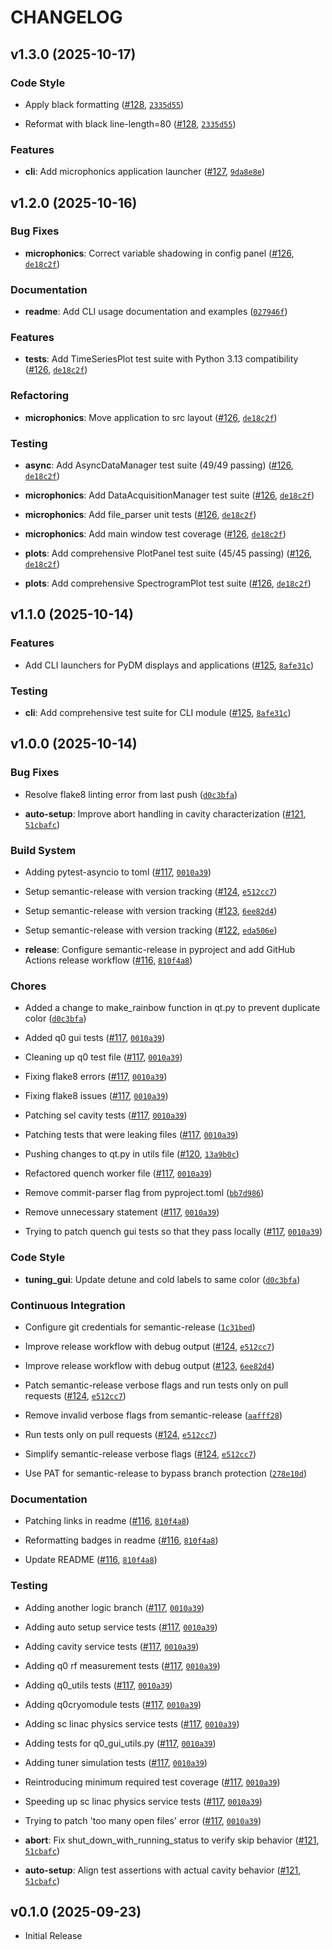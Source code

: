# CHANGELOG

<!-- version list -->

## v1.3.0 (2025-10-17)

### Code Style

- Apply black formatting ([#128](https://github.com/slaclab/sc_linac_physics/pull/128),
  [`2335d55`](https://github.com/slaclab/sc_linac_physics/commit/2335d555b76e02d4c753af65baf661eaab050615))

- Reformat with black line-length=80 ([#128](https://github.com/slaclab/sc_linac_physics/pull/128),
  [`2335d55`](https://github.com/slaclab/sc_linac_physics/commit/2335d555b76e02d4c753af65baf661eaab050615))

### Features

- **cli**: Add microphonics application launcher
  ([#127](https://github.com/slaclab/sc_linac_physics/pull/127),
  [`9da8e8e`](https://github.com/slaclab/sc_linac_physics/commit/9da8e8e2604b0fe6a9673eb79594b9568e5995b1))


## v1.2.0 (2025-10-16)

### Bug Fixes

- **microphonics**: Correct variable shadowing in config panel
  ([#126](https://github.com/slaclab/sc_linac_physics/pull/126),
  [`de18c2f`](https://github.com/slaclab/sc_linac_physics/commit/de18c2f4e11d4e9d90bb2583404255a4543e2316))

### Documentation

- **readme**: Add CLI usage documentation and examples
  ([`027946f`](https://github.com/slaclab/sc_linac_physics/commit/027946f9ff80f21c73c885a0c957252664cd0467))

### Features

- **tests**: Add TimeSeriesPlot test suite with Python 3.13 compatibility
  ([#126](https://github.com/slaclab/sc_linac_physics/pull/126),
  [`de18c2f`](https://github.com/slaclab/sc_linac_physics/commit/de18c2f4e11d4e9d90bb2583404255a4543e2316))

### Refactoring

- **microphonics**: Move application to src layout
  ([#126](https://github.com/slaclab/sc_linac_physics/pull/126),
  [`de18c2f`](https://github.com/slaclab/sc_linac_physics/commit/de18c2f4e11d4e9d90bb2583404255a4543e2316))

### Testing

- **async**: Add AsyncDataManager test suite (49/49 passing)
  ([#126](https://github.com/slaclab/sc_linac_physics/pull/126),
  [`de18c2f`](https://github.com/slaclab/sc_linac_physics/commit/de18c2f4e11d4e9d90bb2583404255a4543e2316))

- **microphonics**: Add DataAcquisitionManager test suite
  ([#126](https://github.com/slaclab/sc_linac_physics/pull/126),
  [`de18c2f`](https://github.com/slaclab/sc_linac_physics/commit/de18c2f4e11d4e9d90bb2583404255a4543e2316))

- **microphonics**: Add file_parser unit tests
  ([#126](https://github.com/slaclab/sc_linac_physics/pull/126),
  [`de18c2f`](https://github.com/slaclab/sc_linac_physics/commit/de18c2f4e11d4e9d90bb2583404255a4543e2316))

- **microphonics**: Add main window test coverage
  ([#126](https://github.com/slaclab/sc_linac_physics/pull/126),
  [`de18c2f`](https://github.com/slaclab/sc_linac_physics/commit/de18c2f4e11d4e9d90bb2583404255a4543e2316))

- **plots**: Add comprehensive PlotPanel test suite (45/45 passing)
  ([#126](https://github.com/slaclab/sc_linac_physics/pull/126),
  [`de18c2f`](https://github.com/slaclab/sc_linac_physics/commit/de18c2f4e11d4e9d90bb2583404255a4543e2316))

- **plots**: Add comprehensive SpectrogramPlot test suite
  ([#126](https://github.com/slaclab/sc_linac_physics/pull/126),
  [`de18c2f`](https://github.com/slaclab/sc_linac_physics/commit/de18c2f4e11d4e9d90bb2583404255a4543e2316))


## v1.1.0 (2025-10-14)

### Features

- Add CLI launchers for PyDM displays and applications
  ([#125](https://github.com/slaclab/sc_linac_physics/pull/125),
  [`8afe31c`](https://github.com/slaclab/sc_linac_physics/commit/8afe31c3b5aab85d65e0cad6d7687bfcdb96599f))

### Testing

- **cli**: Add comprehensive test suite for CLI module
  ([#125](https://github.com/slaclab/sc_linac_physics/pull/125),
  [`8afe31c`](https://github.com/slaclab/sc_linac_physics/commit/8afe31c3b5aab85d65e0cad6d7687bfcdb96599f))


## v1.0.0 (2025-10-14)

### Bug Fixes

- Resolve flake8 linting error from last push
  ([`d0c3bfa`](https://github.com/slaclab/sc_linac_physics/commit/d0c3bfa2f59d370ec6d2e64626d7ce46820136aa))

- **auto-setup**: Improve abort handling in cavity characterization
  ([#121](https://github.com/slaclab/sc_linac_physics/pull/121),
  [`51cbafc`](https://github.com/slaclab/sc_linac_physics/commit/51cbafcae9d702f7a7228774608ccac1aadf7661))

### Build System

- Adding pytest-asyncio to toml ([#117](https://github.com/slaclab/sc_linac_physics/pull/117),
  [`0010a39`](https://github.com/slaclab/sc_linac_physics/commit/0010a399fa6411ede364196c163fc42a066deb11))

- Setup semantic-release with version tracking
  ([#124](https://github.com/slaclab/sc_linac_physics/pull/124),
  [`e512cc7`](https://github.com/slaclab/sc_linac_physics/commit/e512cc7c661d73d0f935a1b6bed422170952e130))

- Setup semantic-release with version tracking
  ([#123](https://github.com/slaclab/sc_linac_physics/pull/123),
  [`6ee82d4`](https://github.com/slaclab/sc_linac_physics/commit/6ee82d4fed5819777da19b2cf90efeaa3b5cea12))

- Setup semantic-release with version tracking
  ([#122](https://github.com/slaclab/sc_linac_physics/pull/122),
  [`eda506e`](https://github.com/slaclab/sc_linac_physics/commit/eda506ea0d0e0ccfbd09027773815c7a1fdda929))

- **release**: Configure semantic-release in pyproject and add GitHub Actions release workflow
  ([#116](https://github.com/slaclab/sc_linac_physics/pull/116),
  [`810f4a8`](https://github.com/slaclab/sc_linac_physics/commit/810f4a87b26832ec13e3fe036243f4b3d2bfe6a0))

### Chores

- Added a change to make_rainbow function in qt.py to prevent duplicate color
  ([`d0c3bfa`](https://github.com/slaclab/sc_linac_physics/commit/d0c3bfa2f59d370ec6d2e64626d7ce46820136aa))

- Added q0 gui tests ([#117](https://github.com/slaclab/sc_linac_physics/pull/117),
  [`0010a39`](https://github.com/slaclab/sc_linac_physics/commit/0010a399fa6411ede364196c163fc42a066deb11))

- Cleaning up q0 test file ([#117](https://github.com/slaclab/sc_linac_physics/pull/117),
  [`0010a39`](https://github.com/slaclab/sc_linac_physics/commit/0010a399fa6411ede364196c163fc42a066deb11))

- Fixing flake8 errors ([#117](https://github.com/slaclab/sc_linac_physics/pull/117),
  [`0010a39`](https://github.com/slaclab/sc_linac_physics/commit/0010a399fa6411ede364196c163fc42a066deb11))

- Fixing flake8 issues ([#117](https://github.com/slaclab/sc_linac_physics/pull/117),
  [`0010a39`](https://github.com/slaclab/sc_linac_physics/commit/0010a399fa6411ede364196c163fc42a066deb11))

- Patching sel cavity tests ([#117](https://github.com/slaclab/sc_linac_physics/pull/117),
  [`0010a39`](https://github.com/slaclab/sc_linac_physics/commit/0010a399fa6411ede364196c163fc42a066deb11))

- Patching tests that were leaking files
  ([#117](https://github.com/slaclab/sc_linac_physics/pull/117),
  [`0010a39`](https://github.com/slaclab/sc_linac_physics/commit/0010a399fa6411ede364196c163fc42a066deb11))

- Pushing changes to qt.py in utils file
  ([#120](https://github.com/slaclab/sc_linac_physics/pull/120),
  [`13a9b0c`](https://github.com/slaclab/sc_linac_physics/commit/13a9b0ca5a42e12a87f5422fb66335c5c1b39519))

- Refactored quench worker file ([#117](https://github.com/slaclab/sc_linac_physics/pull/117),
  [`0010a39`](https://github.com/slaclab/sc_linac_physics/commit/0010a399fa6411ede364196c163fc42a066deb11))

- Remove commit-parser flag from pyproject.toml
  ([`bb7d986`](https://github.com/slaclab/sc_linac_physics/commit/bb7d9862a3ed6227fcc06a2f69b0976a706d5eae))

- Remove unnecessary statement ([#117](https://github.com/slaclab/sc_linac_physics/pull/117),
  [`0010a39`](https://github.com/slaclab/sc_linac_physics/commit/0010a399fa6411ede364196c163fc42a066deb11))

- Trying to patch quench gui tests so that they pass locally
  ([#117](https://github.com/slaclab/sc_linac_physics/pull/117),
  [`0010a39`](https://github.com/slaclab/sc_linac_physics/commit/0010a399fa6411ede364196c163fc42a066deb11))

### Code Style

- **tuning_gui**: Update detune and cold labels to same color
  ([`d0c3bfa`](https://github.com/slaclab/sc_linac_physics/commit/d0c3bfa2f59d370ec6d2e64626d7ce46820136aa))

### Continuous Integration

- Configure git credentials for semantic-release
  ([`1c31bed`](https://github.com/slaclab/sc_linac_physics/commit/1c31bed66a289420d9f6580c73a7a9e551b112ec))

- Improve release workflow with debug output
  ([#124](https://github.com/slaclab/sc_linac_physics/pull/124),
  [`e512cc7`](https://github.com/slaclab/sc_linac_physics/commit/e512cc7c661d73d0f935a1b6bed422170952e130))

- Improve release workflow with debug output
  ([#123](https://github.com/slaclab/sc_linac_physics/pull/123),
  [`6ee82d4`](https://github.com/slaclab/sc_linac_physics/commit/6ee82d4fed5819777da19b2cf90efeaa3b5cea12))

- Patch semantic-release verbose flags and run tests only on pull requests
  ([#124](https://github.com/slaclab/sc_linac_physics/pull/124),
  [`e512cc7`](https://github.com/slaclab/sc_linac_physics/commit/e512cc7c661d73d0f935a1b6bed422170952e130))

- Remove invalid verbose flags from semantic-release
  ([`aafff28`](https://github.com/slaclab/sc_linac_physics/commit/aafff28aa035fd894223bf16d7d888c782bd8b2c))

- Run tests only on pull requests ([#124](https://github.com/slaclab/sc_linac_physics/pull/124),
  [`e512cc7`](https://github.com/slaclab/sc_linac_physics/commit/e512cc7c661d73d0f935a1b6bed422170952e130))

- Simplify semantic-release verbose flags
  ([#124](https://github.com/slaclab/sc_linac_physics/pull/124),
  [`e512cc7`](https://github.com/slaclab/sc_linac_physics/commit/e512cc7c661d73d0f935a1b6bed422170952e130))

- Use PAT for semantic-release to bypass branch protection
  ([`278e10d`](https://github.com/slaclab/sc_linac_physics/commit/278e10d9f34684d36907f21a1d93a57a04c24be4))

### Documentation

- Patching links in readme ([#116](https://github.com/slaclab/sc_linac_physics/pull/116),
  [`810f4a8`](https://github.com/slaclab/sc_linac_physics/commit/810f4a87b26832ec13e3fe036243f4b3d2bfe6a0))

- Reformatting badges in readme ([#116](https://github.com/slaclab/sc_linac_physics/pull/116),
  [`810f4a8`](https://github.com/slaclab/sc_linac_physics/commit/810f4a87b26832ec13e3fe036243f4b3d2bfe6a0))

- Update README ([#116](https://github.com/slaclab/sc_linac_physics/pull/116),
  [`810f4a8`](https://github.com/slaclab/sc_linac_physics/commit/810f4a87b26832ec13e3fe036243f4b3d2bfe6a0))

### Testing

- Adding another logic branch ([#117](https://github.com/slaclab/sc_linac_physics/pull/117),
  [`0010a39`](https://github.com/slaclab/sc_linac_physics/commit/0010a399fa6411ede364196c163fc42a066deb11))

- Adding auto setup service tests ([#117](https://github.com/slaclab/sc_linac_physics/pull/117),
  [`0010a39`](https://github.com/slaclab/sc_linac_physics/commit/0010a399fa6411ede364196c163fc42a066deb11))

- Adding cavity service tests ([#117](https://github.com/slaclab/sc_linac_physics/pull/117),
  [`0010a39`](https://github.com/slaclab/sc_linac_physics/commit/0010a399fa6411ede364196c163fc42a066deb11))

- Adding q0 rf measurement tests ([#117](https://github.com/slaclab/sc_linac_physics/pull/117),
  [`0010a39`](https://github.com/slaclab/sc_linac_physics/commit/0010a399fa6411ede364196c163fc42a066deb11))

- Adding q0_utils tests ([#117](https://github.com/slaclab/sc_linac_physics/pull/117),
  [`0010a39`](https://github.com/slaclab/sc_linac_physics/commit/0010a399fa6411ede364196c163fc42a066deb11))

- Adding q0cryomodule tests ([#117](https://github.com/slaclab/sc_linac_physics/pull/117),
  [`0010a39`](https://github.com/slaclab/sc_linac_physics/commit/0010a399fa6411ede364196c163fc42a066deb11))

- Adding sc linac physics service tests
  ([#117](https://github.com/slaclab/sc_linac_physics/pull/117),
  [`0010a39`](https://github.com/slaclab/sc_linac_physics/commit/0010a399fa6411ede364196c163fc42a066deb11))

- Adding tests for q0_gui_utils.py ([#117](https://github.com/slaclab/sc_linac_physics/pull/117),
  [`0010a39`](https://github.com/slaclab/sc_linac_physics/commit/0010a399fa6411ede364196c163fc42a066deb11))

- Adding tuner simulation tests ([#117](https://github.com/slaclab/sc_linac_physics/pull/117),
  [`0010a39`](https://github.com/slaclab/sc_linac_physics/commit/0010a399fa6411ede364196c163fc42a066deb11))

- Reintroducing minimum required test coverage
  ([#117](https://github.com/slaclab/sc_linac_physics/pull/117),
  [`0010a39`](https://github.com/slaclab/sc_linac_physics/commit/0010a399fa6411ede364196c163fc42a066deb11))

- Speeding up sc linac physics service tests
  ([#117](https://github.com/slaclab/sc_linac_physics/pull/117),
  [`0010a39`](https://github.com/slaclab/sc_linac_physics/commit/0010a399fa6411ede364196c163fc42a066deb11))

- Trying to patch 'too many open files' error
  ([#117](https://github.com/slaclab/sc_linac_physics/pull/117),
  [`0010a39`](https://github.com/slaclab/sc_linac_physics/commit/0010a399fa6411ede364196c163fc42a066deb11))

- **abort**: Fix shut_down_with_running_status to verify skip behavior
  ([#121](https://github.com/slaclab/sc_linac_physics/pull/121),
  [`51cbafc`](https://github.com/slaclab/sc_linac_physics/commit/51cbafcae9d702f7a7228774608ccac1aadf7661))

- **auto-setup**: Align test assertions with actual cavity behavior
  ([#121](https://github.com/slaclab/sc_linac_physics/pull/121),
  [`51cbafc`](https://github.com/slaclab/sc_linac_physics/commit/51cbafcae9d702f7a7228774608ccac1aadf7661))


## v0.1.0 (2025-09-23)

- Initial Release

